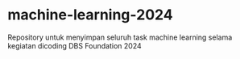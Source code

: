 # machine-learning-2024
Repository untuk menyimpan seluruh task machine learning selama kegiatan dicoding DBS Foundation 2024
